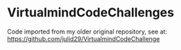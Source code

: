 # VirtualmindCodeChallenges

Code imported from my older original repository, see at: https://github.com/julid29/VirtualmindCodeChallenge
